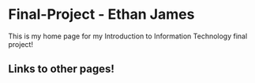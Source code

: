 # Final-Project - Ethan James
This is my home page for my Introduction to Information Technology final project!

## Links to other pages!
